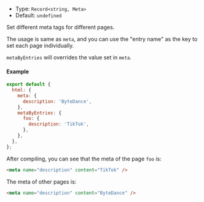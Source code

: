 - Type: `Record<string, Meta>`
- Default: `undefined`

Set different meta tags for different pages.

The usage is same as `meta`, and you can use the "entry name" as the key to set each page individually.

`metaByEntries` will overrides the value set in `meta`.

#### Example

```js
export default {
  html: {
    meta: {
      description: 'ByteDance',
    },
    metaByEntries: {
      foo: {
        description: 'TikTok',
      },
    },
  },
};
```

After compiling, you can see that the meta of the page `foo` is:

```html
<meta name="description" content="TikTok" />
```

The meta of other pages is:

```html
<meta name="description" content="ByteDance" />
```
